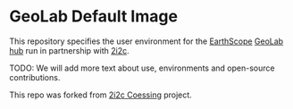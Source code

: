 # GeoLab Default Image 

This repository specifies the user environment for the [EarthScope](https://www.earthscope.org/) [GeoLab hub](earthscope.2i2c.cloud) run in partnership with [2i2c](https://2i2c.org/).

TODO: We will add more text about use, environments and open-source contributions.

This repo was forked from [2i2c Coessing](https://github.com/2i2c-org/coessing-image/tree/main) project.
